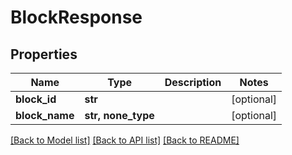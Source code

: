 # BlockResponse


## Properties
Name | Type | Description | Notes
------------ | ------------- | ------------- | -------------
**block_id** | **str** |  | [optional] 
**block_name** | **str, none_type** |  | [optional] 

[[Back to Model list]](../README.md#documentation-for-models) [[Back to API list]](../README.md#documentation-for-api-endpoints) [[Back to README]](../README.md)



